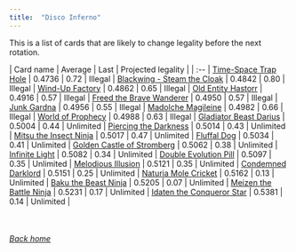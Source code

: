 ```yaml
---
title:  "Disco Inferno"
---
```


This is a list of cards that are likely to change legality before the next rotation.

| Card name | Average | Last | Projected legality |
| :-- |
[Time-Space Trap Hole](https://db.ygoprodeck.com/card/?search=Time-Space%20Trap%20Hole) | 0.4736 | 0.72 | Illegal |
[Blackwing - Steam the Cloak](https://db.ygoprodeck.com/card/?search=Blackwing%20-%20Steam%20the%20Cloak) | 0.4842 | 0.80 | Illegal |
[Wind-Up Factory](https://db.ygoprodeck.com/card/?search=Wind-Up%20Factory) | 0.4862 | 0.65 | Illegal |
[Old Entity Hastorr](https://db.ygoprodeck.com/card/?search=Old%20Entity%20Hastorr) | 0.4916 | 0.57 | Illegal |
[Freed the Brave Wanderer](https://db.ygoprodeck.com/card/?search=Freed%20the%20Brave%20Wanderer) | 0.4950 | 0.57 | Illegal |
[Junk Gardna](https://db.ygoprodeck.com/card/?search=Junk%20Gardna) | 0.4956 | 0.55 | Illegal |
[Madolche Magileine](https://db.ygoprodeck.com/card/?search=Madolche%20Magileine) | 0.4982 | 0.66 | Illegal |
[World of Prophecy](https://db.ygoprodeck.com/card/?search=World%20of%20Prophecy) | 0.4988 | 0.63 | Illegal |
[Gladiator Beast Darius](https://db.ygoprodeck.com/card/?search=Gladiator%20Beast%20Darius) | 0.5004 | 0.44 | Unlimited |
[Piercing the Darkness](https://db.ygoprodeck.com/card/?search=Piercing%20the%20Darkness) | 0.5014 | 0.43 | Unlimited |
[Mitsu the Insect Ninja](https://db.ygoprodeck.com/card/?search=Mitsu%20the%20Insect%20Ninja) | 0.5017 | 0.47 | Unlimited |
[Fluffal Dog](https://db.ygoprodeck.com/card/?search=Fluffal%20Dog) | 0.5034 | 0.41 | Unlimited |
[Golden Castle of Stromberg](https://db.ygoprodeck.com/card/?search=Golden%20Castle%20of%20Stromberg) | 0.5062 | 0.38 | Unlimited |
[Infinite Light](https://db.ygoprodeck.com/card/?search=Infinite%20Light) | 0.5082 | 0.34 | Unlimited |
[Double Evolution Pill](https://db.ygoprodeck.com/card/?search=Double%20Evolution%20Pill) | 0.5097 | 0.35 | Unlimited |
[Melodious Illusion](https://db.ygoprodeck.com/card/?search=Melodious%20Illusion) | 0.5121 | 0.35 | Unlimited |
[Condemned Darklord](https://db.ygoprodeck.com/card/?search=Condemned%20Darklord) | 0.5151 | 0.25 | Unlimited |
[Naturia Mole Cricket](https://db.ygoprodeck.com/card/?search=Naturia%20Mole%20Cricket) | 0.5162 | 0.13 | Unlimited |
[Baku the Beast Ninja](https://db.ygoprodeck.com/card/?search=Baku%20the%20Beast%20Ninja) | 0.5205 | 0.07 | Unlimited |
[Meizen the Battle Ninja](https://db.ygoprodeck.com/card/?search=Meizen%20the%20Battle%20Ninja) | 0.5231 | 0.17 | Unlimited |
[Idaten the Conqueror Star](https://db.ygoprodeck.com/card/?search=Idaten%20the%20Conqueror%20Star) | 0.5381 | 0.14 | Unlimited |

<br>

###### [Back home](index)